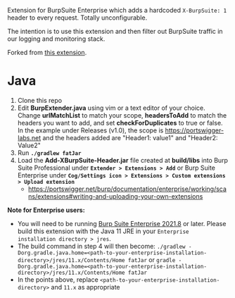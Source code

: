 Extension for BurpSuite Enterprise which adds a hardcoded `X-BurpSuite: 1` header to every request.  Totally unconfigurable.  

The intention is to use this extension and then filter out BurpSuite traffic in our logging and monitoring stack.  

Forked from [this extension](https://github.com/UthmanPortSwigger/add-custom-headers).  


# Java
 1. Clone this repo
 2. Edit **BurpExtender.java** using vim or a text editor of your choice. Change **urlMatchList** to match your scope, **headersToAdd** to match the headers you want to add, and set **checkForDuplicates** to true or false. In the example under Releases (v1.0), the scope is https://portswigger-labs.net and the headers added are "Header1: value1" and "Header2: Value2"
 3. Run **`./gradlew fatJar`** 
 4. Load the **Add-XBurpSuite-Header.jar** file created at **build/libs** into Burp Suite Professional under **`Extender > Extensions > Add`** or Burp Suite Enterprise under **`Cog/Settings icon > Extensions > Custom extensions > Upload extension`**
    - https://portswigger.net/burp/documentation/enterprise/working/scans/extensions#writing-and-uploading-your-own-extensions

**Note for Enterprise users:**
  - You will need to be running [Burp Suite Enterprise 2021.8](https://portswigger.net/burp/releases/enterprise-edition-2021-8?requestededition=enterprise) or later. Please build this extension with the Java 11 JRE in your `Enterprise installation directory > jres`.<br />
  - The build command in step 4 will then become: `./gradlew -Dorg.gradle.java.home=<path-to-your-enterprise-installation-directory>/jres/11.x/Contents/Home fatJar` or `gradle -Dorg.gradle.java.home=<path-to-your-enterprise-installation-directory>/jres/11.x/Contents/Home fatJar` 
  - In the points above, replace `<path-to-your-enterprise-installation-directory>` and `11.x` as appropriate
 